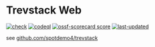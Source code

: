 # Trevstack Web

[![check](https://img.shields.io/github/actions/workflow/status/spotdemo4/ts-web/check.yaml?logo=GitHub&logoColor=%23cdd6f4&label=check&labelColor=%2311111b)](https://github.com/spotdemo4/ts-web/actions/workflows/check.yaml)
[![codeql](https://img.shields.io/github/actions/workflow/status/spotdemo4/ts-web/codeql.yaml?logo=GitHub&logoColor=%23cdd6f4&label=codeql&labelColor=%2311111b)](https://github.com/spotdemo4/ts-web/actions/workflows/codeql.yaml)
[![ossf-scorecard score](https://img.shields.io/ossf-scorecard/github.com/spotdemo4/ts-web?label=ossf%20score&labelColor=%2311111b)](https://scorecard.dev/viewer/?uri=github.com/spotdemo4/ts-web)
[![last-updated](https://img.shields.io/badge/dynamic/json?url=https%3A%2F%2Fapi.github.com%2Frepos%2Fspotdemo4%2Fts-web%2Factions%2Fworkflows%2F169666712%2Fruns%3Fstatus%3Dcompleted%26conclusion%3Dsuccess%26per_page%3D1&query=%24.workflow_runs%5B0%5D.run_started_at&style=flat&logo=nixos&logoColor=%2389dceb&label=last%20updated&labelColor=%2311111b&color=%23313244)](https://github.com/spotdemo4/ts-web/actions/workflows/update.yaml)

see [github.com/spotdemo4/trevstack](https://github.com/spotdemo4/trevstack)
